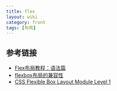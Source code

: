 ```yaml
---
title: flex
layout: wiki
category: front
tags: [布局]
---
```




## 参考链接

* [Flex布局教程：语法篇](http://www.ruanyifeng.com/blog/2015/07/flex-grammar.html?utm_source=tuicool)
* [flexbox布局的兼容性](http://www.ayqy.net/blog/flexbox%E5%B8%83%E5%B1%80%E7%9A%84%E5%85%BC%E5%AE%B9%E6%80%A7/)
* [CSS Flexible Box Layout Module Level 1](https://www.w3.org/TR/css-flexbox-1/)